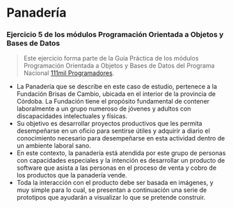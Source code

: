 # Panadería
### Ejercicio 5 de los módulos Programación Orientada a Objetos y Bases de Datos

> Este ejercicio forma parte de la Guía Práctica de los módulos Programación Orientada a Objetos y Bases de Datos
> del Programa Nacional [111mil Programadores](https://www.argentina.gob.ar/111mil).

 * La Panadería que se describe en este caso de estudio, pertenece a la Fundación Brisas de Cambio, ubicada en el interior de la provincia de Córdoba. La Fundación tiene el propósito fundamental de contener laboralmente a un grupo numeroso de jóvenes y adultos con discapacidades intelectuales y físicas.
 * Su objetivo es desarrollar proyectos productivos que les permita desempeñarse en un oficio para sentirse útiles y adquirir a diario el conocimiento necesario para desempeñarse en esta actividad dentro de un ambiente laboral sano.
 * En este contexto, la panadería está atendida por este grupo de personas con capacidades especiales y la intención es desarrollar un producto de software que asista a las personas en el proceso de venta y cobro de los productos que la panadería vende.
 * Toda la interacción con el producto debe ser basada en imágenes, y muy simple para lo cual, se presentan a continuación una serie de prototipos que ayudarán a visualizar lo que se pretende construir.
